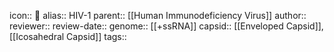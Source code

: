 icon:: 🦠
alias:: HIV-1
parent:: [[Human Immunodeficiency Virus]] 
author::
reviewer::
review-date::
genome:: [[+ssRNA]]
capsid:: [[Enveloped Capsid]], [[Icosahedral Capsid]] 
tags::

